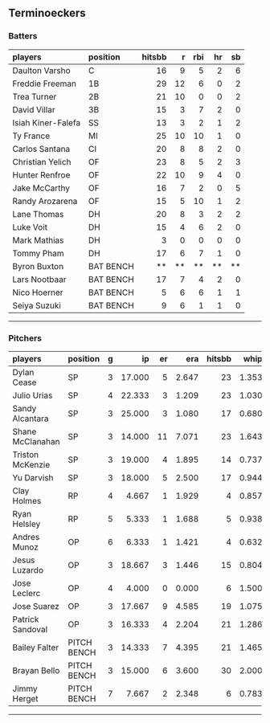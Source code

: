 ## Terminoeckers

### Batters

 
|players            |position  | hitsbb|  r| rbi| hr| sb| 
|:------------------|:---------|------:|--:|---:|--:|--:| 
|Daulton Varsho     |C         |     16|  9|   5|  2|  6| 
|Freddie Freeman    |1B        |     29| 12|   6|  0|  2| 
|Trea Turner        |2B        |     21| 10|   0|  0|  2| 
|David Villar       |3B        |     15|  3|   7|  2|  0| 
|Isiah Kiner-Falefa |SS        |     13|  3|   2|  1|  2| 
|Ty France          |MI        |     25| 10|  10|  1|  0| 
|Carlos Santana     |CI        |     20|  8|   8|  2|  0| 
|Christian Yelich   |OF        |     23|  8|   5|  2|  3| 
|Hunter Renfroe     |OF        |     22| 10|   9|  4|  0| 
|Jake McCarthy      |OF        |     16|  7|   2|  0|  5| 
|Randy Arozarena    |OF        |     15|  5|  10|  1|  2| 
|Lane Thomas        |DH        |     20|  8|   3|  2|  2| 
|Luke Voit          |DH        |     15|  4|   6|  2|  0| 
|Mark Mathias       |DH        |      3|  0|   0|  0|  0| 
|Tommy Pham         |DH        |     17|  6|   7|  1|  0| 
|Byron Buxton       |BAT BENCH |     **| **|  **| **| **| 
|Lars Nootbaar      |BAT BENCH |     17|  7|   4|  2|  0| 
|Nico Hoerner       |BAT BENCH |      5|  6|   6|  1|  1| 
|Seiya Suzuki       |BAT BENCH |      9|  6|   1|  1|  0| 


* * *

### Pitchers

 
|players          |position    |  g|     ip| er|   era| hitsbb|  whip| so|  w| sv| 
|:----------------|:-----------|--:|------:|--:|-----:|------:|-----:|--:|--:|--:| 
|Dylan Cease      |SP          |  3| 17.000|  5| 2.647|     23| 1.353| 13|  0|  0| 
|Julio Urias      |SP          |  4| 22.333|  3| 1.209|     23| 1.030| 22|  1|  0| 
|Sandy Alcantara  |SP          |  3| 25.000|  3| 1.080|     17| 0.680| 26|  2|  0| 
|Shane McClanahan |SP          |  3| 14.000| 11| 7.071|     23| 1.643|  7|  0|  0| 
|Triston McKenzie |SP          |  3| 19.000|  4| 1.895|     14| 0.737| 23|  1|  0| 
|Yu Darvish       |SP          |  3| 18.000|  5| 2.500|     17| 0.944| 22|  2|  0| 
|Clay Holmes      |RP          |  4|  4.667|  1| 1.929|      4| 0.857|  3|  1|  0| 
|Ryan Helsley     |RP          |  5|  5.333|  1| 1.688|      5| 0.938|  7|  0|  1| 
|Andres Munoz     |OP          |  6|  6.333|  1| 1.421|      4| 0.632|  6|  0|  1| 
|Jesus Luzardo    |OP          |  3| 18.667|  3| 1.446|     15| 0.804| 29|  1|  0| 
|Jose Leclerc     |OP          |  4|  4.000|  0| 0.000|      6| 1.500|  7|  0|  1| 
|Jose Suarez      |OP          |  3| 17.667|  9| 4.585|     19| 1.075| 16|  2|  0| 
|Patrick Sandoval |OP          |  3| 16.333|  4| 2.204|     21| 1.286| 17|  1|  0| 
|Bailey Falter    |PITCH BENCH |  3| 14.333|  7| 4.395|     21| 1.465| 15|  1|  0| 
|Brayan Bello     |PITCH BENCH |  3| 15.000|  6| 3.600|     30| 2.000| 13|  1|  0| 
|Jimmy Herget     |PITCH BENCH |  7|  7.667|  2| 2.348|      6| 0.783|  5|  0|  4| 


* * *


